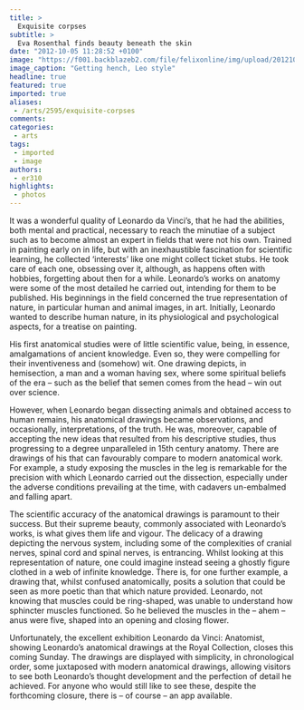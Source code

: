 ```yaml
---
title: >
  Exquisite corpses
subtitle: >
  Eva Rosenthal finds beauty beneath the skin
date: "2012-10-05 11:28:52 +0100"
image: "https://f001.backblazeb2.com/file/felixonline/img/upload/201210051228-nn1209-the_muscles_of_the_shoulder_arm_and_neck_919008.jpg"
image_caption: "Getting hench, Leo style"
headline: true
featured: true
imported: true
aliases:
 - /arts/2595/exquisite-corpses
comments:
categories:
 - arts
tags:
 - imported
 - image
authors:
 - er310
highlights:
 - photos
---
```


It was a wonderful quality of Leonardo da Vinci’s, that he had the abilities, both mental and practical, necessary to reach the minutiae of a subject such as to become almost an expert in fields that were not his own. Trained in painting early on in life, but with an inexhaustible fascination for scientific learning, he collected ‘interests’ like one might collect ticket stubs. He took care of each one, obsessing over it, although, as happens often with hobbies, forgetting about then for a while. Leonardo’s works on anatomy were some of the most detailed he carried out, intending for them to be published. His beginnings in the field concerned the true representation of nature, in particular human and animal images, in art. Initially, Leonardo wanted to describe human nature, in its physiological and psychological aspects, for a treatise on painting.

His first anatomical studies were of little scientific value, being, in essence, amalgamations of ancient knowledge. Even so, they were compelling for their inventiveness and (somehow) wit. One drawing depicts, in hemisection, a man and a woman having sex, where some spiritual beliefs of the era – such as the belief that semen comes from the head – win out over science.

However, when Leonardo began dissecting animals and obtained access to human remains, his anatomical drawings became observations, and occasionally, interpretations, of the truth. He was, moreover, capable of accepting the new ideas that resulted from his descriptive studies, thus progressing to a degree unparalleled in 15th century anatomy. There are drawings of his that can favourably compare to modern anatomical work. For example, a study exposing the muscles in the leg is remarkable for the precision with which Leonardo carried out the dissection, especially under the adverse conditions prevailing at the time, with cadavers un-embalmed and falling apart.

The scientific accuracy of the anatomical drawings is paramount to their success. But their supreme beauty, commonly associated with Leonardo’s works, is what gives them life and vigour. The delicacy of a drawing depicting the nervous system, including some of the complexities of cranial nerves, spinal cord and spinal nerves, is entrancing. Whilst looking at this representation of nature, one could imagine instead seeing a ghostly figure clothed in a web of infinite knowledge. There is, for one further example, a drawing that, whilst confused anatomically, posits a solution that could be seen as more poetic than that which nature provided. Leonardo, not knowing that muscles could be ring-shaped, was unable to understand how sphincter muscles functioned. So he believed the muscles in the – ahem – anus were five, shaped into an opening and closing flower.

Unfortunately, the excellent exhibition Leonardo da Vinci: Anatomist, showing Leonardo’s anatomical drawings at the Royal Collection, closes this coming Sunday. The drawings are displayed with simplicity, in chronological order, some juxtaposed with modern anatomical drawings, allowing visitors to see both Leonardo’s thought development and the perfection of detail he achieved. For anyone who would still like to see these, despite the forthcoming closure, there is – of course – an app available.
